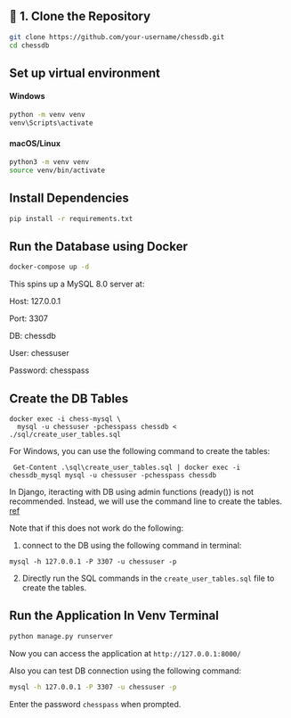 ## 🔧 1. Clone the Repository

```bash
git clone https://github.com/your-username/chessdb.git
cd chessdb
```

## Set up virtual environment

#### Windows
```bash
python -m venv venv
venv\Scripts\activate
```

#### macOS/Linux
```bash
python3 -m venv venv
source venv/bin/activate
```

## Install Dependencies

```bash
pip install -r requirements.txt
```
## Run the Database using Docker

```bash
docker-compose up -d
```

This spins up a MySQL 8.0 server at:

Host: 127.0.0.1

Port: 3307

DB: chessdb

User: chessuser

Password: chesspass

## Create the DB Tables
```
docker exec -i chess-mysql \
  mysql -u chessuser -pchesspass chessdb < ./sql/create_user_tables.sql

```

For Windows, you can use the following command to create the tables:
```
 Get-Content .\sql\create_user_tables.sql | docker exec -i chessdb_mysql mysql -u chessuser -pchesspass chessdb
```
In Django, iteracting with DB using admin functions (ready()) is not recommended. Instead, we will use the command line to create the tables. [ref](https://stackoverflow.com/questions/57369950/how-to-call-a-function-before-a-django-app-start/57369989#57369989:~:text=AppConfig.ready()%20docs,in%20your%20ready()%20implementation.)



Note that if this does not work do the following:
1. connect to the DB using the following command in terminal:
```
mysql -h 127.0.0.1 -P 3307 -u chessuser -p
```
2. Directly run the SQL commands in the `create_user_tables.sql` file to create the tables.




## Run the Application In Venv Terminal

```bash
python manage.py runserver
```

Now you can access the application at `http://127.0.0.1:8000/`

Also you can test DB connection using the following command:

```bash
mysql -h 127.0.0.1 -P 3307 -u chessuser -p
```

Enter the password `chesspass` when prompted.